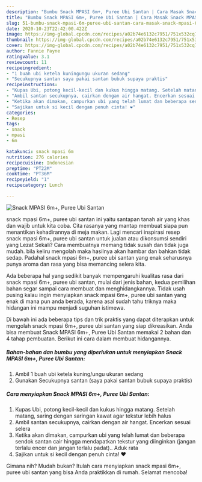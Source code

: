 ```yaml
---
description: "Bumbu Snack MPASI 6m+, Puree Ubi Santan | Cara Masak Snack MPASI 6m+, Puree Ubi Santan Yang Bisa Manjain Lidah"
title: "Bumbu Snack MPASI 6m+, Puree Ubi Santan | Cara Masak Snack MPASI 6m+, Puree Ubi Santan Yang Bisa Manjain Lidah"
slug: 51-bumbu-snack-mpasi-6m-puree-ubi-santan-cara-masak-snack-mpasi-6m-puree-ubi-santan-yang-bisa-manjain-lidah
date: 2020-10-23T22:42:00.422Z
image: https://img-global.cpcdn.com/recipes/a02b74e6132c7951/751x532cq70/snack-mpasi-6m-puree-ubi-santan-foto-resep-utama.jpg
thumbnail: https://img-global.cpcdn.com/recipes/a02b74e6132c7951/751x532cq70/snack-mpasi-6m-puree-ubi-santan-foto-resep-utama.jpg
cover: https://img-global.cpcdn.com/recipes/a02b74e6132c7951/751x532cq70/snack-mpasi-6m-puree-ubi-santan-foto-resep-utama.jpg
author: Fannie Payne
ratingvalue: 3.1
reviewcount: 11
recipeingredient:
- "1 buah ubi ketela kuningungu ukuran sedang"
- "Secukupnya santan saya pakai santan bubuk supaya praktis"
recipeinstructions:
- "Kupas Ubi, potong kecil-kecil dan kukus hingga matang. Setelah matang, saring dengan saringan kawat agar tekstur lebih halus"
- "Ambil santan secukupnya, cairkan dengan air hangat. Encerkan sesuai selera"
- "Ketika akan dimakan, campurkan ubi yang telah lumat dan beberapa sendok santan cair hingga mendapatkan tekstur yang diinginkan (jangan terlalu encer dan jangan terlalu padat).. Aduk rata"
- "Sajikan untuk si kecil dengan penuh cinta! ❤"
categories:
- Resep
tags:
- snack
- mpasi
- 6m

katakunci: snack mpasi 6m 
nutrition: 276 calories
recipecuisine: Indonesian
preptime: "PT22M"
cooktime: "PT36M"
recipeyield: "1"
recipecategory: Lunch

---
```



![Snack MPASI 6m+, Puree Ubi Santan](https://img-global.cpcdn.com/recipes/a02b74e6132c7951/751x532cq70/snack-mpasi-6m-puree-ubi-santan-foto-resep-utama.jpg)


snack mpasi 6m+, puree ubi santan ini yaitu santapan tanah air yang khas dan wajib untuk kita coba. Cita rasanya yang mantap membuat siapa pun menantikan kehadirannya di meja makan.
Lagi mencari inspirasi resep snack mpasi 6m+, puree ubi santan untuk jualan atau dikonsumsi sendiri yang Lezat Sekali? Cara membuatnya memang tidak susah dan tidak juga mudah. bila keliru mengolah maka hasilnya akan hambar dan bahkan tidak sedap. Padahal snack mpasi 6m+, puree ubi santan yang enak seharusnya punya aroma dan rasa yang bisa memancing selera kita.



Ada beberapa hal yang sedikit banyak mempengaruhi kualitas rasa dari snack mpasi 6m+, puree ubi santan, mulai dari jenis bahan, kedua pemilihan bahan segar sampai cara membuat dan menghidangkannya. Tidak usah pusing kalau ingin menyiapkan snack mpasi 6m+, puree ubi santan yang enak di mana pun anda berada, karena asal sudah tahu triknya maka hidangan ini mampu menjadi suguhan istimewa.


Di bawah ini ada beberapa tips dan trik praktis yang dapat diterapkan untuk mengolah snack mpasi 6m+, puree ubi santan yang siap dikreasikan. Anda bisa membuat Snack MPASI 6m+, Puree Ubi Santan memakai 2 bahan dan 4 tahap pembuatan. Berikut ini cara dalam membuat hidangannya.

<!--inarticleads1-->

##### Bahan-bahan dan bumbu yang diperlukan untuk menyiapkan Snack MPASI 6m+, Puree Ubi Santan:

1. Ambil 1 buah ubi ketela kuning/ungu ukuran sedang
1. Gunakan Secukupnya santan (saya pakai santan bubuk supaya praktis)




<!--inarticleads2-->

##### Cara menyiapkan Snack MPASI 6m+, Puree Ubi Santan:

1. Kupas Ubi, potong kecil-kecil dan kukus hingga matang. Setelah matang, saring dengan saringan kawat agar tekstur lebih halus
1. Ambil santan secukupnya, cairkan dengan air hangat. Encerkan sesuai selera
1. Ketika akan dimakan, campurkan ubi yang telah lumat dan beberapa sendok santan cair hingga mendapatkan tekstur yang diinginkan (jangan terlalu encer dan jangan terlalu padat).. Aduk rata
1. Sajikan untuk si kecil dengan penuh cinta! ❤




Gimana nih? Mudah bukan? Itulah cara menyiapkan snack mpasi 6m+, puree ubi santan yang bisa Anda praktikkan di rumah. Selamat mencoba!
